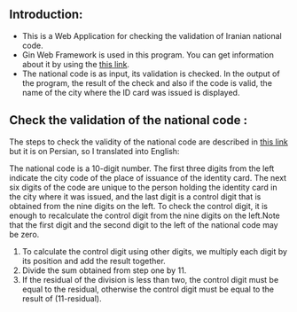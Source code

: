 ## Introduction:

* This is a Web Application for checking the validation of Iranian national code. 
* Gin Web Framework is used in this program. You can get information about it by using the [this link](https://github.com/gin-gonic/gin).
* The national code is as input, its validation is checked. In the output of the program, the result of the check and also if the code is valid, the name of the city where the ID card was issued is displayed.

## Check the validation of the national code :

The steps to check the validity of the national code are described in [this link](http://aliarash.com/article/codemeli/codemeli.htm) but it is on Persian, so I translated into English:

The national code is a 10-digit number. The first three digits from the left indicate the city code of the place of issuance of the identity card. The next six digits of the code are unique to the person holding the identity card in the city where it was issued, and the last digit is a control digit that is obtained from the nine digits on the left. To check the control digit, it is enough to recalculate the control digit from the nine digits on the left.Note that the first digit and the second digit to the left of the national code may be zero.

1. To calculate the control digit using other digits, we multiply each digit by its position and add the result together.
2. Divide the sum obtained from step one by 11.
3. If the residual of the division is less than two, the control digit must be equal to the residual, otherwise the control digit must be equal to the result of (11-residual).


